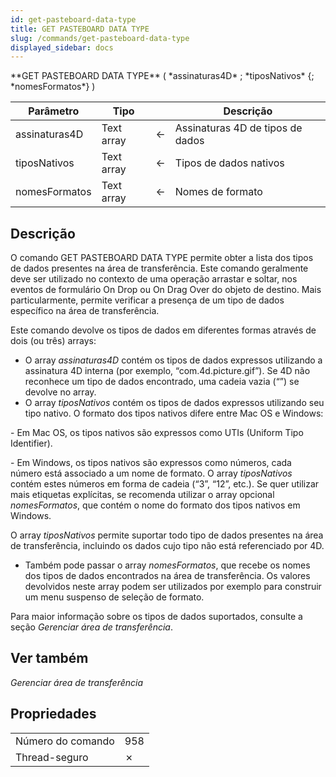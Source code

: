 ```yaml
---
id: get-pasteboard-data-type
title: GET PASTEBOARD DATA TYPE
slug: /commands/get-pasteboard-data-type
displayed_sidebar: docs
---
```


<!--REF #_command_.GET PASTEBOARD DATA TYPE.Syntax-->**GET PASTEBOARD DATA TYPE** ( *assinaturas4D* ; *tiposNativos* {; *nomesFormatos*} )<!-- END REF-->
<!--REF #_command_.GET PASTEBOARD DATA TYPE.Params-->
| Parâmetro | Tipo |  | Descrição |
| --- | --- | --- | --- |
| assinaturas4D | Text array | &#8592; | Assinaturas 4D de tipos de dados |
| tiposNativos | Text array | &#8592; | Tipos de dados nativos |
| nomesFormatos | Text array | &#8592; | Nomes de formato|

<!-- END REF-->

## Descrição 

<!--REF #_command_.GET PASTEBOARD DATA TYPE.Summary-->O comando GET PASTEBOARD DATA TYPE permite obter a lista dos tipos de dados presentes na área de transferência.<!-- END REF--> Este comando geralmente deve ser utilizado no contexto de uma operação arrastar e soltar, nos eventos de formulário On Drop ou On Drag Over do objeto de destino. Mais particularmente, permite verificar a presença de um tipo de dados específico na área de transferência. 

Este comando devolve os tipos de dados em diferentes formas através de dois (ou três) arrays:

* O array *assinaturas4D* contém os tipos de dados expressos utilizando a assinatura 4D interna (por exemplo, “com.4d.picture.gif”). Se 4D não reconhece um tipo de dados encontrado, uma cadeia vazia (“”) se devolve no array.
* O array *tiposNativos* contém os tipos de dados expressos utilizando seu tipo nativo. O formato dos tipos nativos difere entre Mac OS e Windows:

\- Em Mac OS, os tipos nativos são expressos como UTIs (Uniform Tipo Identifier).

\- Em Windows, os tipos nativos são expressos como números, cada número está associado a um nome de formato. O array *tiposNativos* contém estes números em forma de cadeia (“3”, “12”, etc.). Se quer utilizar mais etiquetas explícitas, se recomenda utilizar o array opcional *nomesFormatos*, que contém o nome do formato dos tipos nativos em Windows.

O array *tiposNativos* permite suportar todo tipo de dados presentes na área de transferência, incluindo os dados cujo tipo não está referenciado por 4D.

* Também pode passar o array *nomesFormatos*, que recebe os nomes dos tipos de dados encontrados na área de transferência. Os valores devolvidos neste array podem ser utilizados por exemplo para construir um menu suspenso de seleção de formato. 

Para maior informação sobre os tipos de dados suportados, consulte a seção *Gerenciar área de transferência*.

## Ver também 

*Gerenciar área de transferência*  

## Propriedades

|  |  |
| --- | --- |
| Número do comando | 958 |
| Thread-seguro | &cross; |


